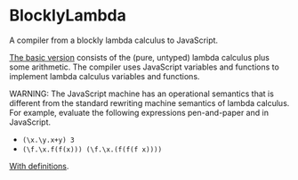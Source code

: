 # BlocklyLambda


A compiler from a blockly lambda calculus to JavaScript. 

[The basic version](https://alexhkurz.github.io/BlocklyLambdaCalculus) consists of the (pure, untyped) lambda calculus plus some arithmetic. The compiler uses JavaScript variables and functions to implement lambda calculus variables and functions. 

WARNING: The JavaScript machine has an operational semantics that is different from the standard rewriting machine semantics of lambda calculus. For example, evaluate the following expressions pen-and-paper and in JavaScript.

- `(\x.\y.x+y) 3`
- `(\f.\x.f(f(x))) (\f.\x.(f(f(f x))))`

[With definitions](https://alexhkurz.github.io/BlocklyLambdaCalculus/Definitions/). 
